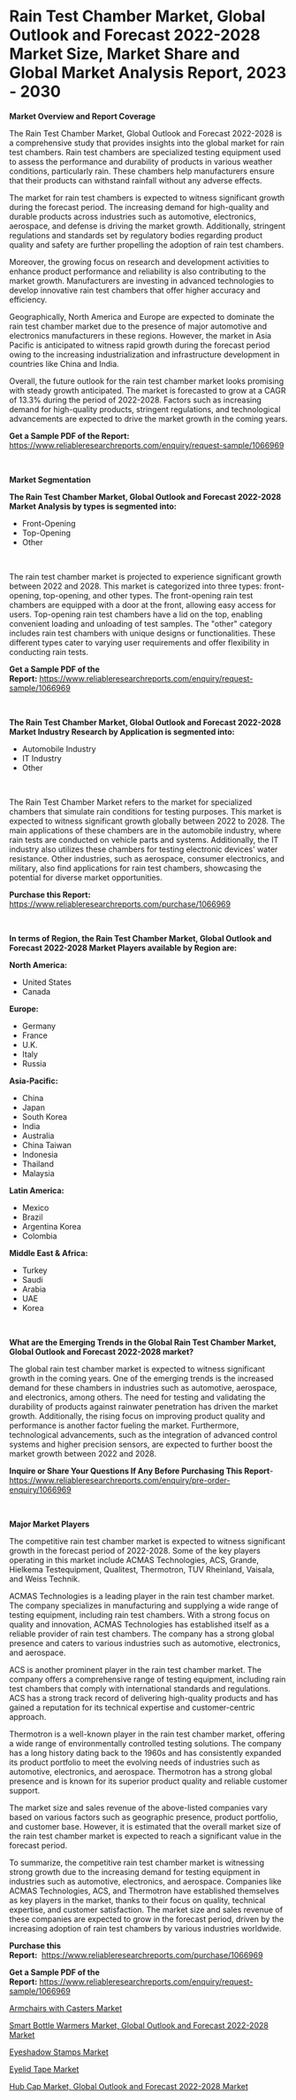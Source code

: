 <p><h1>Rain Test Chamber Market, Global Outlook and Forecast 2022-2028 Market Size, Market Share and Global Market Analysis Report, 2023 - 2030</h1></p><p><strong>Market Overview and Report Coverage</strong></p>
<p><p>The Rain Test Chamber Market, Global Outlook and Forecast 2022-2028 is a comprehensive study that provides insights into the global market for rain test chambers. Rain test chambers are specialized testing equipment used to assess the performance and durability of products in various weather conditions, particularly rain. These chambers help manufacturers ensure that their products can withstand rainfall without any adverse effects.</p><p>The market for rain test chambers is expected to witness significant growth during the forecast period. The increasing demand for high-quality and durable products across industries such as automotive, electronics, aerospace, and defense is driving the market growth. Additionally, stringent regulations and standards set by regulatory bodies regarding product quality and safety are further propelling the adoption of rain test chambers.</p><p>Moreover, the growing focus on research and development activities to enhance product performance and reliability is also contributing to the market growth. Manufacturers are investing in advanced technologies to develop innovative rain test chambers that offer higher accuracy and efficiency.</p><p>Geographically, North America and Europe are expected to dominate the rain test chamber market due to the presence of major automotive and electronics manufacturers in these regions. However, the market in Asia Pacific is anticipated to witness rapid growth during the forecast period owing to the increasing industrialization and infrastructure development in countries like China and India.</p><p>Overall, the future outlook for the rain test chamber market looks promising with steady growth anticipated. The market is forecasted to grow at a CAGR of 13.3% during the period of 2022-2028. Factors such as increasing demand for high-quality products, stringent regulations, and technological advancements are expected to drive the market growth in the coming years.</p></p>
<p><strong>Get a Sample PDF of the Report:</strong> <a href="https://www.reliableresearchreports.com/enquiry/request-sample/1066969">https://www.reliableresearchreports.com/enquiry/request-sample/1066969</a></p>
<p>&nbsp;</p>
<p><strong>Market Segmentation</strong></p>
<p><strong>The Rain Test Chamber Market, Global Outlook and Forecast 2022-2028 Market Analysis by types is segmented into:</strong></p>
<p><ul><li>Front-Opening</li><li>Top-Opening</li><li>Other</li></ul></p>
<p>&nbsp;</p>
<p><p>The rain test chamber market is projected to experience significant growth between 2022 and 2028. This market is categorized into three types: front-opening, top-opening, and other types. The front-opening rain test chambers are equipped with a door at the front, allowing easy access for users. Top-opening rain test chambers have a lid on the top, enabling convenient loading and unloading of test samples. The "other" category includes rain test chambers with unique designs or functionalities. These different types cater to varying user requirements and offer flexibility in conducting rain tests.</p></p>
<p><strong>Get a Sample PDF of the Report:</strong>&nbsp;<a href="https://www.reliableresearchreports.com/enquiry/request-sample/1066969">https://www.reliableresearchreports.com/enquiry/request-sample/1066969</a></p>
<p>&nbsp;</p>
<p><strong>The Rain Test Chamber Market, Global Outlook and Forecast 2022-2028 Market Industry Research by Application is segmented into:</strong></p>
<p><ul><li>Automobile Industry</li><li>IT Industry</li><li>Other</li></ul></p>
<p>&nbsp;</p>
<p><p>The Rain Test Chamber Market refers to the market for specialized chambers that simulate rain conditions for testing purposes. This market is expected to witness significant growth globally between 2022 to 2028. The main applications of these chambers are in the automobile industry, where rain tests are conducted on vehicle parts and systems. Additionally, the IT industry also utilizes these chambers for testing electronic devices' water resistance. Other industries, such as aerospace, consumer electronics, and military, also find applications for rain test chambers, showcasing the potential for diverse market opportunities.</p></p>
<p><strong>Purchase this Report:</strong>&nbsp; <a href="https://www.reliableresearchreports.com/purchase/1066969">https://www.reliableresearchreports.com/purchase/1066969</a></p>
<p>&nbsp;</p>
<p><strong>In terms of Region, the Rain Test Chamber Market, Global Outlook and Forecast 2022-2028 Market Players available by Region are:</strong></p>
<p>
    <p> <strong> North America: </strong>
        <ul>
            <li>United States</li>
            <li>Canada</li>
        </ul>
        </p> 
    <p> <strong> Europe: </strong>
        <ul>
            <li>Germany</li>
            <li>France</li>
            <li>U.K.</li>
            <li>Italy</li>
            <li>Russia</li>
        </ul>
        </p> 
    <p> <strong> Asia-Pacific: </strong>
        <ul>
            <li>China</li>
            <li>Japan</li>
            <li>South Korea</li>
            <li>India</li>
            <li>Australia</li>
            <li>China Taiwan</li>
            <li>Indonesia</li>
            <li>Thailand</li>
            <li>Malaysia</li>
        </ul>
        </p> 
    <p> <strong> Latin America: </strong>
        <ul>
            <li>Mexico</li>
            <li>Brazil</li>
            <li>Argentina Korea</li>
            <li>Colombia</li>
        </ul>
        </p> 
    <p> <strong> Middle East & Africa: </strong>
        <ul>
            <li>Turkey</li>
            <li>Saudi</li>
            <li>Arabia</li>
            <li>UAE</li>
            <li>Korea</li>
        </ul>
    </p>
    </p>
<p>&nbsp;</p>
<p><strong>What are the Emerging Trends in the Global Rain Test Chamber Market, Global Outlook and Forecast 2022-2028 market?</strong></p>
<p><p>The global rain test chamber market is expected to witness significant growth in the coming years. One of the emerging trends is the increased demand for these chambers in industries such as automotive, aerospace, and electronics, among others. The need for testing and validating the durability of products against rainwater penetration has driven the market growth. Additionally, the rising focus on improving product quality and performance is another factor fueling the market. Furthermore, technological advancements, such as the integration of advanced control systems and higher precision sensors, are expected to further boost the market growth between 2022 and 2028.</p></p>
<p><strong>Inquire or Share Your Questions If Any Before Purchasing This Report</strong>- <a href="https://www.reliableresearchreports.com/enquiry/pre-order-enquiry/1066969">https://www.reliableresearchreports.com/enquiry/pre-order-enquiry/1066969</a></p>
<p>&nbsp;</p>
<p><strong>Major Market Players</strong></p>
<p><p>The competitive rain test chamber market is expected to witness significant growth in the forecast period of 2022-2028. Some of the key players operating in this market include ACMAS Technologies, ACS, Grande, Hielkema Testequipment, Qualitest, Thermotron, TUV Rheinland, Vaisala, and Weiss Technik.</p><p>ACMAS Technologies is a leading player in the rain test chamber market. The company specializes in manufacturing and supplying a wide range of testing equipment, including rain test chambers. With a strong focus on quality and innovation, ACMAS Technologies has established itself as a reliable provider of rain test chambers. The company has a strong global presence and caters to various industries such as automotive, electronics, and aerospace.</p><p>ACS is another prominent player in the rain test chamber market. The company offers a comprehensive range of testing equipment, including rain test chambers that comply with international standards and regulations. ACS has a strong track record of delivering high-quality products and has gained a reputation for its technical expertise and customer-centric approach.</p><p>Thermotron is a well-known player in the rain test chamber market, offering a wide range of environmentally controlled testing solutions. The company has a long history dating back to the 1960s and has consistently expanded its product portfolio to meet the evolving needs of industries such as automotive, electronics, and aerospace. Thermotron has a strong global presence and is known for its superior product quality and reliable customer support.</p><p>The market size and sales revenue of the above-listed companies vary based on various factors such as geographic presence, product portfolio, and customer base. However, it is estimated that the overall market size of the rain test chamber market is expected to reach a significant value in the forecast period.</p><p>To summarize, the competitive rain test chamber market is witnessing strong growth due to the increasing demand for testing equipment in industries such as automotive, electronics, and aerospace. Companies like ACMAS Technologies, ACS, and Thermotron have established themselves as key players in the market, thanks to their focus on quality, technical expertise, and customer satisfaction. The market size and sales revenue of these companies are expected to grow in the forecast period, driven by the increasing adoption of rain test chambers by various industries worldwide.</p></p>
<p><strong>Purchase this Report:</strong>&nbsp;&nbsp;<a href="https://www.reliableresearchreports.com/purchase/1066969">https://www.reliableresearchreports.com/purchase/1066969</a></p>
<p></p>
<p><strong>Get a Sample PDF of the Report:</strong>&nbsp;<a href="https://www.reliableresearchreports.com/enquiry/request-sample/1066969">https://www.reliableresearchreports.com/enquiry/request-sample/1066969</a></p>
<p><p><a href="https://www.linkedin.com/pulse/armchairs-casters-market-size-share-global-analysis-report-5olre/">Armchairs with Casters Market</a></p><p><a href="https://github.com/NorbertYates/Market-Research-Report-List-1/blob/main/smart-bottle-warmers-market-global-outlook-and-forecast-2022-2028-market.md">Smart Bottle Warmers Market, Global Outlook and Forecast 2022-2028 Market</a></p><p><a href="https://medium.com/@krishna_35021/eyeshadow-stamps-market-size-growth-forecast-2023-2030-4d3752b026f0">Eyeshadow Stamps Market</a></p><p><a href="https://medium.com/@krish.reportprime/eyelid-tape-market-size-growth-forecast-2023-2030-3b67181ef9b1">Eyelid Tape Market</a></p><p><a href="https://github.com/RoccoManning/Market-Research-Report-List-1/blob/main/hub-cap-market-global-outlook-and-forecast-2022-2028-market.md">Hub Cap Market, Global Outlook and Forecast 2022-2028 Market</a></p></p>